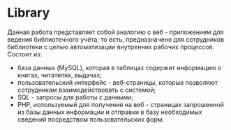 # Library
Данная работа представляет собой аналогию с веб - приложением для ведения библиотечного учёта, 
то есть, предназначено для сотрудников библиотеки с целью автоматизации внутренних рабочих процессов.  
Состоит из:
- база данных (MySQL), которая в таблицах содержит информацию о книгах, читателях, выдачах;
- пользовательский интерфейс - веб-страницы, которые позволяют сотрудникам взаимодействовать с системой;
- SQL - запросы для работы с данными;
- PHP, используемый для получения на веб - страницах запрошенной из базы данных информации и отправки в базу необходимых сведений посредством пользовательских форм.

